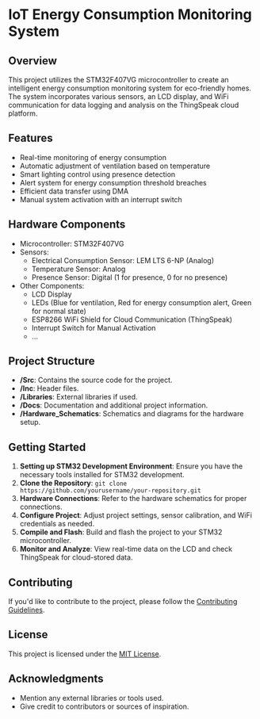 # IoT Energy Consumption Monitoring System

## Overview

This project utilizes the STM32F407VG microcontroller to create an intelligent energy consumption monitoring system for eco-friendly homes. The system incorporates various sensors, an LCD display, and WiFi communication for data logging and analysis on the ThingSpeak cloud platform.

## Features

- Real-time monitoring of energy consumption
- Automatic adjustment of ventilation based on temperature
- Smart lighting control using presence detection
- Alert system for energy consumption threshold breaches
- Efficient data transfer using DMA
- Manual system activation with an interrupt switch

## Hardware Components

- Microcontroller: STM32F407VG
- Sensors:
  - Electrical Consumption Sensor: LEM LTS 6-NP (Analog)
  - Temperature Sensor: Analog
  - Presence Sensor: Digital (1 for presence, 0 for no presence)
- Other Components:
  - LCD Display
  - LEDs (Blue for ventilation, Red for energy consumption alert, Green for normal state)
  - ESP8266 WiFi Shield for Cloud Communication (ThingSpeak)
  - Interrupt Switch for Manual Activation
  - ...

## Project Structure

- **/Src**: Contains the source code for the project.
- **/Inc**: Header files.
- **/Libraries**: External libraries if used.
- **/Docs**: Documentation and additional project information.
- **/Hardware_Schematics**: Schematics and diagrams for the hardware setup.

## Getting Started

1. **Setting up STM32 Development Environment**: Ensure you have the necessary tools installed for STM32 development.
2. **Clone the Repository**: `git clone https://github.com/yourusername/your-repository.git`
3. **Hardware Connections**: Refer to the hardware schematics for proper connections.
4. **Configure Project**: Adjust project settings, sensor calibration, and WiFi credentials as needed.
5. **Compile and Flash**: Build and flash the project to your STM32 microcontroller.
6. **Monitor and Analyze**: View real-time data on the LCD and check ThingSpeak for cloud-stored data.

## Contributing

If you'd like to contribute to the project, please follow the [Contributing Guidelines](CONTRIBUTING.md).

## License

This project is licensed under the [MIT License](LICENSE).

## Acknowledgments

- Mention any external libraries or tools used.
- Give credit to contributors or sources of inspiration.

